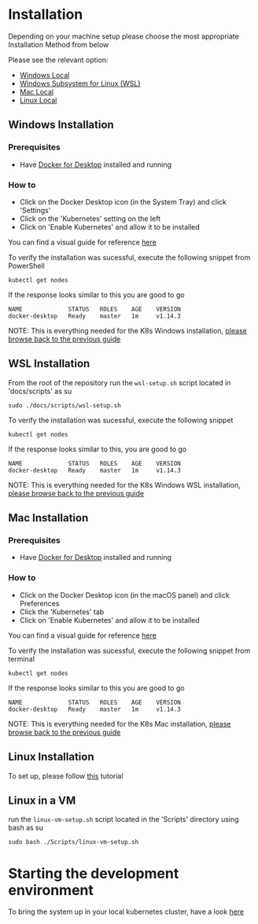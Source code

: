 # Installation

Depending on your machine setup please choose the most appropriate Installation Method from below

Please see the relevant option:
- [Windows Local](#windows-installation)
- [Windows Subsystem for Linux (WSL)](#wsl-installation)
- [Mac Local](#mac-installation)
- [Linux Local](#linux-installation)

## Windows Installation

### Prerequisites

- Have [Docker for Desktop](https://www.docker.com/products/docker-desktop) installed and running 

### How to
- Click on the Docker Desktop icon (in the System Tray) and click 'Settings'
- Click on the 'Kubernetes' setting on the left
- Click on 'Enable Kubernetes' and allow it to be installed

You can find a visual guide for reference [here](https://www.techrepublic.com/article/how-to-add-kubernetes-support-to-docker-desktop/) 

To verify the installation was sucessful, execute the following snippet from PowerShell
```
kubectl get nodes
```

If the response looks similar to this you are good to go
```
NAME             STATUS   ROLES    AGE    VERSION
docker-desktop   Ready    master   1m     v1.14.3
```

NOTE: This is everything needed for the K8s Windows installation, [please browse back to the previous guide](run-local.md)

## WSL Installation

From the root of the repository run the `wsl-setup.sh` script located in 'docs/scripts' as su

```
sudo ./docs/scripts/wsl-setup.sh
```

To verify the installation was sucessful, execute the following snippet
```
kubectl get nodes
```

If the response looks similar to this, you are good to go
```
NAME             STATUS   ROLES    AGE    VERSION
docker-desktop   Ready    master   1m     v1.14.3
```

NOTE: This is everything needed for the K8s Windows WSL installation, [please browse back to the previous guide](run-local.md)

## Mac Installation

### Prerequisites

- Have [Docker for Desktop](https://www.docker.com/products/docker-desktop) installed and running 

### How to
- Click on the Docker Desktop icon (in the macOS panel) and click Preferences
- Click the 'Kubernetes' tab
- Click on 'Enable Kubernetes' and allow it to be installed

You can find a visual guide for reference [here](https://www.techrepublic.com/article/how-to-add-kubernetes-support-to-docker-desktop/) 

To verify the installation was sucessful, execute the following snippet from terminal
```
kubectl get nodes
```

If the response looks similar to this you are good to go
```
NAME             STATUS   ROLES    AGE    VERSION
docker-desktop   Ready    master   1m     v1.14.3
```

NOTE: This is everything needed for the K8s Mac installation, [please browse back to the previous guide](run-local.md)

## Linux Installation
To set up, please follow [this](https://kubernetes.io/docs/tasks/tools/install-minikube) tutorial

## Linux in a VM
run the `linux-vm-setup.sh` script located in the 'Scripts' directory using bash as su

```
sudo bash ./Scripts/linux-vm-setup.sh
```

# Starting the development environment
To bring the system up in your local kubernetes cluster, have a look [here](./run-local.md)